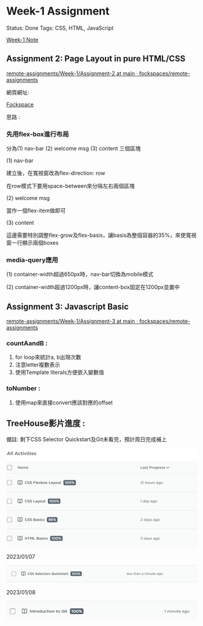 # Week-1 Assignment

Status: Done
Tags: CSS, HTML, JavaScript

[Week-1 Note](https://www.notion.so/Week-1-Note-65313e82198a481a89639bc5547b28eb)

## Assignment 2: Page Layout in pure HTML/CSS

[remote-assignments/Week-1/Assignment-2 at main · fockspaces/remote-assignments](https://github.com/fockspaces/remote-assignments/tree/main/Week-1/Assignment-2)

網頁網址: 

[Fockspace](https://fockspaces.github.io/remote-assignments/Week-1/Assignment-2/)

思路 :

### 先用flex-box進行布局

分為(1) nav-bar (2) welcome msg (3) content 三個區塊

(1) nav-bar

建立後，在寬視窗改為flex-direction: row

在row模式下要用space-between來分隔左右兩個區塊

(2) welcome msg

當作一個flex-item做即可

(3) content

這邊需要特別調整flex-grow及flex-basis，讓basis為整個容器的35%，來使寬視窗一行顯示兩個boxes

### media-query應用

(1) container-width超過650px時，nav-bar切換為mobile模式

(2) container-width超過1200px時，讓content-box固定在1200px並置中

## Assignment 3: Javascript Basic

[remote-assignments/Week-1/Assignment-3 at main · fockspaces/remote-assignments](https://github.com/fockspaces/remote-assignments/tree/main/Week-1/Assignment-3)

### countAandB :

1. for loop來統計a, b出現次數
2. 注意letter複數表示
3. 使用Template literals方便嵌入變數值

### toNumber :

1. 使用map來直接convert應該對應的offset

## TreeHouse影片進度 :

備註: 剩下CSS Selector Quickstart及Git未看完，預計周日完成補上

![Untitled](Week-1%20Assignment%200508544bba0d41fb923f18eb54a1c152/Untitled.png)

2023/01/07

![Untitled](Week-1%20Assignment%200508544bba0d41fb923f18eb54a1c152/Untitled%201.png)

2023/01/08

![Untitled](Week-1%20Assignment%200508544bba0d41fb923f18eb54a1c152/Untitled%202.png)